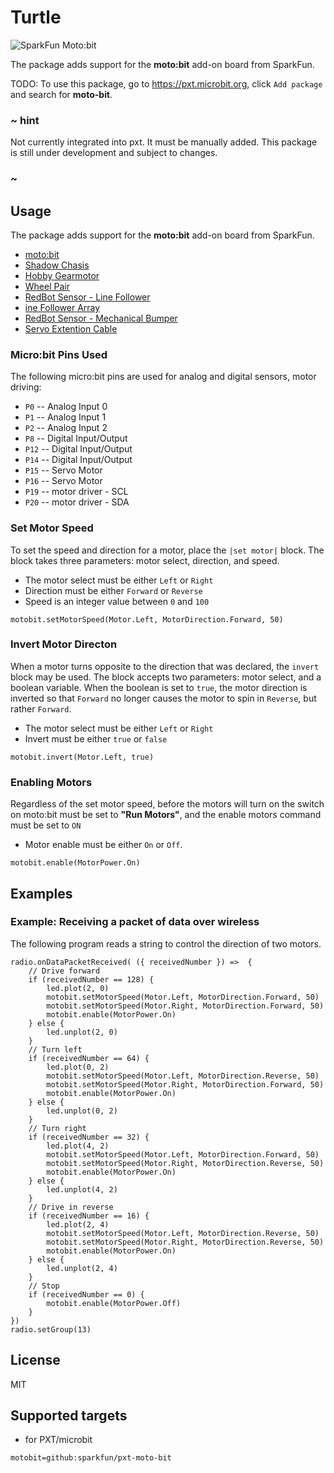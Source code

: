 # Turtle

![SparkFun Moto:bit](https://raw.githubusercontent.com/sparkfun/pxt-moto-bit/master/icon.png)  

The package adds support for the **moto:bit** add-on board from SparkFun.

TODO: To use this package, go to https://pxt.microbit.org, click ``Add package`` and search for **moto-bit**.

### ~ hint

Not currently integrated into pxt.  It must be manually added.  This package is still under development and subject to changes.

### ~

## Usage

The package adds support for the **moto:bit** add-on board from SparkFun.

* [moto:bit](https://www.sparkfun.com/products/14213)
* [Shadow Chasis](https://www.sparkfun.com/products/13301)
* [Hobby Gearmotor](https://www.sparkfun.com/products/13302)
* [Wheel Pair](https://www.sparkfun.com/products/13259)
* [RedBot Sensor - Line Follower](https://www.sparkfun.com/products/11769)
* [ine Follower Array](https://www.sparkfun.com/products/13582)
* [RedBot Sensor - Mechanical Bumper](https://www.sparkfun.com/products/11999)
* [Servo Extention Cable](https://www.sparkfun.com/products/13164)

### Micro:bit Pins Used 

The following micro:bit pins are used for analog and digital sensors, motor driving:  

* ``P0`` -- Analog Input 0
* ``P1`` -- Analog Input 1
* ``P2`` -- Analog Input 2
* ``P8`` -- Digital Input/Output
* ``P12`` -- Digital Input/Output 
* ``P14`` -- Digital Input/Output
* ``P15`` -- Servo Motor
* ``P16`` -- Servo Motor
* ``P19`` -- motor driver - SCL
* ``P20`` -- motor driver - SDA 

### Set Motor Speed

To set the speed and direction for a motor, place the `|set motor|` block.
The block takes three parameters: motor select, direction, and speed.

* The motor select must be either `Left` or `Right`
* Direction must be either `Forward` or `Reverse`
* Speed is an integer value between `0` and `100`

```blocks
motobit.setMotorSpeed(Motor.Left, MotorDirection.Forward, 50)
```

### Invert Motor Directon

When a motor turns opposite to the direction that was declared, the `invert` 
block may be used. The block accepts two parameters: motor select, and a 
boolean variable. When the boolean is set to `true`, the motor direction is 
inverted so that `Forward` no longer causes the motor to spin in `Reverse`, 
but rather `Forward`.

* The motor select must be either `Left` or `Right`
* Invert must be either `true` or `false`

```blocks
motobit.invert(Motor.Left, true)
```

### Enabling Motors

Regardless of the set motor speed, before the motors will turn on the switch on moto:bit
must be set to **"Run Motors"**, and the enable motors command must be set to `ON`

* Motor enable must be either `On` or `Off`.

```blocks
motobit.enable(MotorPower.On)
```

## Examples

### Example: Receiving a packet of data over wireless

The following program reads a string to control the direction of two motors.

```blocks
radio.onDataPacketReceived( ({ receivedNumber }) =>  {
    // Drive forward
    if (receivedNumber == 128) {
        led.plot(2, 0)
        motobit.setMotorSpeed(Motor.Left, MotorDirection.Forward, 50)
        motobit.setMotorSpeed(Motor.Right, MotorDirection.Forward, 50)
        motobit.enable(MotorPower.On)
    } else {
        led.unplot(2, 0)
    }
    // Turn left
    if (receivedNumber == 64) {
        led.plot(0, 2)
        motobit.setMotorSpeed(Motor.Left, MotorDirection.Reverse, 50)
        motobit.setMotorSpeed(Motor.Right, MotorDirection.Forward, 50)
        motobit.enable(MotorPower.On)
    } else {
        led.unplot(0, 2)
    }
    // Turn right
    if (receivedNumber == 32) {
        led.plot(4, 2)
        motobit.setMotorSpeed(Motor.Left, MotorDirection.Forward, 50)
        motobit.setMotorSpeed(Motor.Right, MotorDirection.Reverse, 50)
        motobit.enable(MotorPower.On)
    } else {
        led.unplot(4, 2)
    }
    // Drive in reverse
    if (receivedNumber == 16) {
        led.plot(2, 4)
        motobit.setMotorSpeed(Motor.Left, MotorDirection.Reverse, 50)
        motobit.setMotorSpeed(Motor.Right, MotorDirection.Reverse, 50)
        motobit.enable(MotorPower.On)
    } else {
        led.unplot(2, 4)
    }
    // Stop
    if (receivedNumber == 0) {
        motobit.enable(MotorPower.Off)
    }
})
radio.setGroup(13)
```

## License

MIT

## Supported targets

* for PXT/microbit

```package
motobit=github:sparkfun/pxt-moto-bit
```